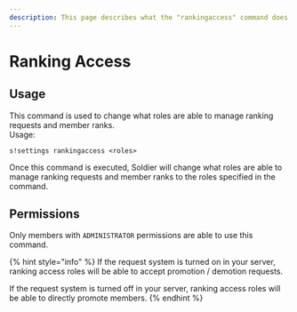 ```yaml
---
description: This page describes what the "rankingaccess" command does.
---
```


# Ranking Access

## Usage

This command is used to change what roles are able to manage ranking requests and member ranks.  
Usage:

```text
s!settings rankingaccess <roles>
```

Once this command is executed, Soldier will change what roles are able to manage ranking requests and member ranks to the roles specified in the command.

## Permissions

Only members with `ADMINISTRATOR` permissions are able to use this command.

{% hint style="info" %}
If the request system is turned on in your server, ranking access roles will be able to accept promotion / demotion requests.

If the request system is turned off in your server, ranking access roles will be able to directly promote members.
{% endhint %}

